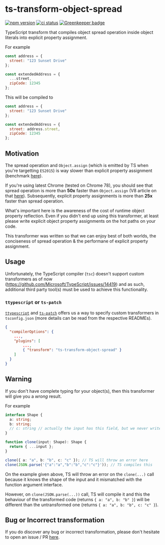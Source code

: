 # ts-transform-object-spread

[![npm version](https://badge.fury.io/js/ts-transform-object-spread.svg)](https://badge.fury.io/js/ts-transform-object-spread)
[![ci status](https://github.com/felixputera/ts-transform-object-spread/workflows/Test/badge.svg)](https://github.com/felixputera/ts-transform-object-spread/actions?query=workflow%3ATest) [![Greenkeeper badge](https://badges.greenkeeper.io/felixputera/ts-transform-object-spread.svg)](https://greenkeeper.io/)

TypeScript transform that compiles object spread operation inside object literals into explicit property assignment.

For example

```js
const address = {
  street: "123 Sunset Drive"
};

const extendedAddress = {
  ...street,
  zipCode: 12345
};
```

This will be compiled to

```js
const address = {
  street: "123 Sunset Drive"
};

const extendedAddress = {
  street: address.street,
  zipCode: 12345
};
```

## Motivation

The spread operation and `Object.assign` (which is emitted by TS when you're targetting `ES2015`) is way slower than explicit property assignment (benchmark [here](https://jsperf.com/object-cloning-benchmark)).

If you're using latest Chrome (tested on Chrome 78), you should see that spread operation is more than **50x** faster than `Object.assign` (V8 article on that [here](https://v8.dev/blog/spread-elements)). Subsequently, explicit property assignments is more than **25x** faster than spread operation.

What's important here is the awareness of the cost of runtime object property reflection. Even if you didn't end up using this transformer, at least please write explicit object property assignments on the hot paths on your code.

This transformer was written so that we can enjoy best of both worlds, the conciseness of spread operation & the performane of explicit property assignment.

## Usage

Unfortunately, the TypeScript compiler (`tsc`) doesn't support custom transformers as of now (https://github.com/Microsoft/TypeScript/issues/14419) and as such, additional third party tool(s) must be used to achieve this functionality.

### `ttypescript` or `ts-patch`

[`ttypescript`](https://github.com/cevek/ttypescript) and [`ts-patch`](https://github.com/nonara/ts-patch) offers us a way to specify custom transformers in `tsconfig.json` (more details can be read from the respective READMEs).

```json
{
  "compilerOptions": {
    ...,
    "plugins": [
        ...,
        { "transform": "ts-transform-object-spread" }
    ]
  }
}
```

## Warning

If you don't have complete typing for your object(s), then this transformer will give you a _wrong_ result.

For example

```typescript
interface Shape {
  a: string;
  b: string;
  // c: string // actually the input has this field, but we never write it
}

function clone(input: Shape): Shape {
  return { ...input };
}

clone({ a: "a", b: "b", c: "c" }); // TS will throw an error here
clone(JSON.parse('{"a":"a","b":"b","c":"c"}')); // TS compiles this
```

On the example given above, TS will throw an error on the `clone(...)` call because it knows the shape of the input and it mismatched with the function argument interface.

However, on `clone(JSON.parse(...))` call, TS will compile it and this the behaviour of the transformed code (returns `{ a: "a", b: "b" }`) will be different than the untransformed one (returns `{ a: "a", b: "b", c: "c" }`).

## Bug or Incorrect transformation

If you do discover any bug or incorrect transformation, please don't hesitate to open an issue / PR [here](https://github.com/felixputera/ts-transform-object-spread).
